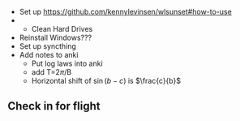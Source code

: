 - Set up https://github.com/kennylevinsen/wlsunset#how-to-use
- - Clean Hard Drives
- Reinstall Windows???
- Set up syncthing
- Add notes to anki
	- Put log laws into anki
	- add T=2$\pi$/B
	- Horizontal shift of $\sin(b-c)$ is $\frac{c}{b}$  


## Check in for flight

